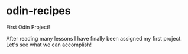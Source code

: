 # odin-recipes
First Odin Project!

After reading many lessons I have finally been assigned my first project. Let's see what we can accomplish!